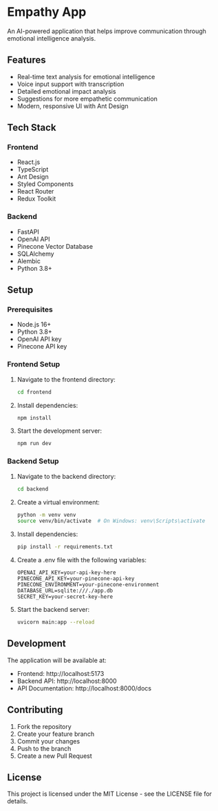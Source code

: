 # Empathy App

An AI-powered application that helps improve communication through emotional intelligence analysis.

## Features

- Real-time text analysis for emotional intelligence
- Voice input support with transcription
- Detailed emotional impact analysis
- Suggestions for more empathetic communication
- Modern, responsive UI with Ant Design

## Tech Stack

### Frontend
- React.js
- TypeScript
- Ant Design
- Styled Components
- React Router
- Redux Toolkit

### Backend
- FastAPI
- OpenAI API
- Pinecone Vector Database
- SQLAlchemy
- Alembic
- Python 3.8+

## Setup

### Prerequisites
- Node.js 16+
- Python 3.8+
- OpenAI API key
- Pinecone API key

### Frontend Setup
1. Navigate to the frontend directory:
   ```bash
   cd frontend
   ```

2. Install dependencies:
   ```bash
   npm install
   ```

3. Start the development server:
   ```bash
   npm run dev
   ```

### Backend Setup
1. Navigate to the backend directory:
   ```bash
   cd backend
   ```

2. Create a virtual environment:
   ```bash
   python -m venv venv
   source venv/bin/activate  # On Windows: venv\Scripts\activate
   ```

3. Install dependencies:
   ```bash
   pip install -r requirements.txt
   ```

4. Create a .env file with the following variables:
   ```
   OPENAI_API_KEY=your-api-key-here
   PINECONE_API_KEY=your-pinecone-api-key
   PINECONE_ENVIRONMENT=your-pinecone-environment
   DATABASE_URL=sqlite:///./app.db
   SECRET_KEY=your-secret-key-here
   ```

5. Start the backend server:
   ```bash
   uvicorn main:app --reload
   ```

## Development

The application will be available at:
- Frontend: http://localhost:5173
- Backend API: http://localhost:8000
- API Documentation: http://localhost:8000/docs

## Contributing

1. Fork the repository
2. Create your feature branch
3. Commit your changes
4. Push to the branch
5. Create a new Pull Request

## License

This project is licensed under the MIT License - see the LICENSE file for details.
